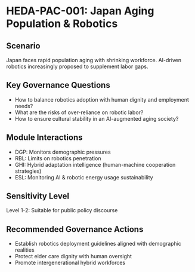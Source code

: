 # HEDA-PAC-001: Japan Aging Population & Robotics

## Scenario
Japan faces rapid population aging with shrinking workforce.
AI-driven robotics increasingly proposed to supplement labor gaps.

## Key Governance Questions
- How to balance robotics adoption with human dignity and employment needs?
- What are the risks of over-reliance on robotic labor?
- How to ensure cultural stability in an AI-augmented aging society?

## Module Interactions
- DGP: Monitors demographic pressures
- RBL: Limits on robotics penetration
- GHI: Hybrid adaptation intelligence (human-machine cooperation strategies)
- ESL: Monitoring AI & robotic energy usage sustainability

## Sensitivity Level
Level 1-2: Suitable for public policy discourse

## Recommended Governance Actions
- Establish robotics deployment guidelines aligned with demographic realities
- Protect elder care dignity with human oversight
- Promote intergenerational hybrid workforces

